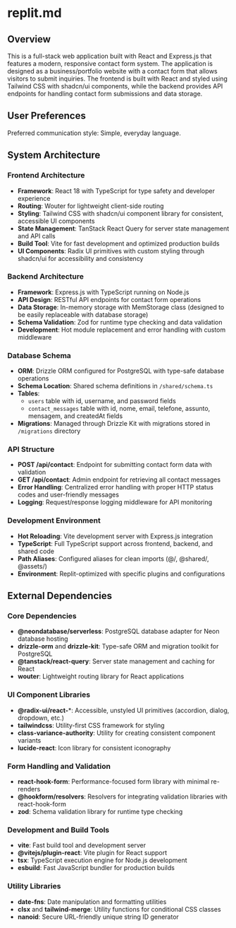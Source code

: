 # replit.md

## Overview

This is a full-stack web application built with React and Express.js that features a modern, responsive contact form system. The application is designed as a business/portfolio website with a contact form that allows visitors to submit inquiries. The frontend is built with React and styled using Tailwind CSS with shadcn/ui components, while the backend provides API endpoints for handling contact form submissions and data storage.

## User Preferences

Preferred communication style: Simple, everyday language.

## System Architecture

### Frontend Architecture
- **Framework**: React 18 with TypeScript for type safety and developer experience
- **Routing**: Wouter for lightweight client-side routing
- **Styling**: Tailwind CSS with shadcn/ui component library for consistent, accessible UI components
- **State Management**: TanStack React Query for server state management and API calls
- **Build Tool**: Vite for fast development and optimized production builds
- **UI Components**: Radix UI primitives with custom styling through shadcn/ui for accessibility and consistency

### Backend Architecture
- **Framework**: Express.js with TypeScript running on Node.js
- **API Design**: RESTful API endpoints for contact form operations
- **Data Storage**: In-memory storage with MemStorage class (designed to be easily replaceable with database storage)
- **Schema Validation**: Zod for runtime type checking and data validation
- **Development**: Hot module replacement and error handling with custom middleware

### Database Schema
- **ORM**: Drizzle ORM configured for PostgreSQL with type-safe database operations
- **Schema Location**: Shared schema definitions in `/shared/schema.ts`
- **Tables**: 
  - `users` table with id, username, and password fields
  - `contact_messages` table with id, nome, email, telefone, assunto, mensagem, and createdAt fields
- **Migrations**: Managed through Drizzle Kit with migrations stored in `/migrations` directory

### API Structure
- **POST /api/contact**: Endpoint for submitting contact form data with validation
- **GET /api/contact**: Admin endpoint for retrieving all contact messages
- **Error Handling**: Centralized error handling with proper HTTP status codes and user-friendly messages
- **Logging**: Request/response logging middleware for API monitoring

### Development Environment
- **Hot Reloading**: Vite development server with Express.js integration
- **TypeScript**: Full TypeScript support across frontend, backend, and shared code
- **Path Aliases**: Configured aliases for clean imports (@/, @shared/, @assets/)
- **Environment**: Replit-optimized with specific plugins and configurations

## External Dependencies

### Core Dependencies
- **@neondatabase/serverless**: PostgreSQL database adapter for Neon database hosting
- **drizzle-orm** and **drizzle-kit**: Type-safe ORM and migration toolkit for PostgreSQL
- **@tanstack/react-query**: Server state management and caching for React
- **wouter**: Lightweight routing library for React applications

### UI Component Libraries
- **@radix-ui/react-***: Accessible, unstyled UI primitives (accordion, dialog, dropdown, etc.)
- **tailwindcss**: Utility-first CSS framework for styling
- **class-variance-authority**: Utility for creating consistent component variants
- **lucide-react**: Icon library for consistent iconography

### Form Handling and Validation
- **react-hook-form**: Performance-focused form library with minimal re-renders
- **@hookform/resolvers**: Resolvers for integrating validation libraries with react-hook-form
- **zod**: Schema validation library for runtime type checking

### Development and Build Tools
- **vite**: Fast build tool and development server
- **@vitejs/plugin-react**: Vite plugin for React support
- **tsx**: TypeScript execution engine for Node.js development
- **esbuild**: Fast JavaScript bundler for production builds

### Utility Libraries
- **date-fns**: Date manipulation and formatting utilities
- **clsx** and **tailwind-merge**: Utility functions for conditional CSS classes
- **nanoid**: Secure URL-friendly unique string ID generator